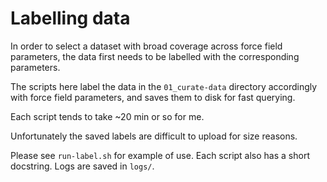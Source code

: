 # Labelling data

In order to select a dataset with broad coverage across force field parameters, the data first needs to be labelled with the corresponding parameters.

The scripts here label the data in the `01_curate-data` directory accordingly with force field parameters, and saves them to disk for fast querying.

Each script tends to take ~20 min or so for me.

Unfortunately the saved labels are difficult to upload for size reasons.

Please see `run-label.sh` for example of use. Each script also has a short docstring. Logs are saved in `logs/`.